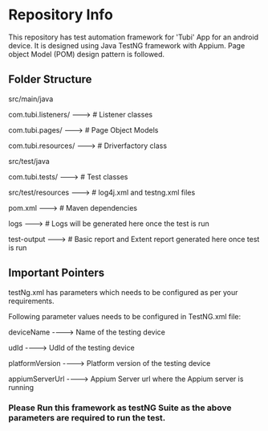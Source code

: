 # Repository Info

This repository has test automation framework for 'Tubi' App for an android device. It is designed using Java TestNG framework with Appium. Page object Model (POM) design pattern is followed.

## Folder Structure

src/main/java

   com.tubi.listeners/  --->  # Listener classes
   
   com.tubi.pages/ --->       # Page Object Models

com.tubi.resources/  --->  # Driverfactory class

src/test/java

com.tubi.tests/ --->       # Test classes

src/test/resources ---> # log4j.xml and testng.xml files

pom.xml     --->          # Maven dependencies

logs            --->      # Logs will be generated here once the test is run

test-output    ---> # Basic report and Extent report generated here once test is run


## Important Pointers
testNg.xml has parameters which needs to be configured as per your requirements.

Following parameter values needs to be configured in TestNG.xml file:

deviceName ----> Name of the testing device

udId ----> UdId of the testing device

platformVersion ----> Platform version of the testing device

appiumServerUrl ----> Appium Server url where the Appium server is running

### Please Run this framework as testNG Suite as the above parameters are required to run the test.
